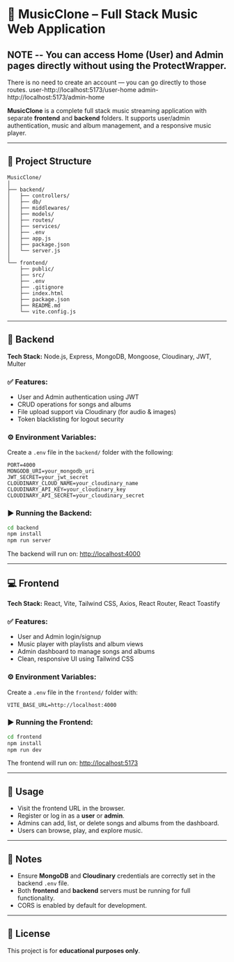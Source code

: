 # 🎵 MusicClone – Full Stack Music Web Application

## NOTE -- You can access Home (User) and Admin pages directly without using the ProtectWrapper.
There is no need to create an account — you can go directly to those routes.
user-http://localhost:5173/user-home
admin-http://localhost:5173/admin-home

**MusicClone** is a complete full stack music streaming application with separate **frontend** and **backend** folders. It supports user/admin authentication, music and album management, and a responsive music player.

---

## 📁 Project Structure

```
MusicClone/
│
├── backend/
│   ├── controllers/
│   ├── db/
│   ├── middlewares/
│   ├── models/
│   ├── routes/
│   ├── services/
│   ├── .env
│   ├── app.js
│   ├── package.json
│   └── server.js
│
└── frontend/
    ├── public/
    ├── src/
    ├── .env
    ├── .gitignore
    ├── index.html
    ├── package.json
    ├── README.md
    └── vite.config.js
```

---

## 🔧 Backend

**Tech Stack:** Node.js, Express, MongoDB, Mongoose, Cloudinary, JWT, Multer

### ✅ Features:
- User and Admin authentication using JWT
- CRUD operations for songs and albums
- File upload support via Cloudinary (for audio & images)
- Token blacklisting for logout security

### ⚙️ Environment Variables:
Create a `.env` file in the `backend/` folder with the following:

```env
PORT=4000
MONGODB_URI=your_mongodb_uri
JWT_SECRET=your_jwt_secret
CLOUDINARY_CLOUD_NAME=your_cloudinary_name
CLOUDINARY_API_KEY=your_cloudinary_key
CLOUDINARY_API_SECRET=your_cloudinary_secret
```

### ▶️ Running the Backend:

```bash
cd backend
npm install
npm run server
```

The backend will run on: [http://localhost:4000](http://localhost:4000)

---

## 💻 Frontend

**Tech Stack:** React, Vite, Tailwind CSS, Axios, React Router, React Toastify

### ✅ Features:
- User and Admin login/signup
- Music player with playlists and album views
- Admin dashboard to manage songs and albums
- Clean, responsive UI using Tailwind CSS

### ⚙️ Environment Variables:
Create a `.env` file in the `frontend/` folder with:

```env
VITE_BASE_URL=http://localhost:4000
```

### ▶️ Running the Frontend:

```bash
cd frontend
npm install
npm run dev
```

The frontend will run on: [http://localhost:5173](http://localhost:5173)

---

## 🚀 Usage

- Visit the frontend URL in the browser.
- Register or log in as a **user** or **admin**.
- Admins can add, list, or delete songs and albums from the dashboard.
- Users can browse, play, and explore music.

---

## 📝 Notes

- Ensure **MongoDB** and **Cloudinary** credentials are correctly set in the backend `.env` file.
- Both **frontend** and **backend** servers must be running for full functionality.
- CORS is enabled by default for development.

---

## 📄 License

This project is for **educational purposes only**.
